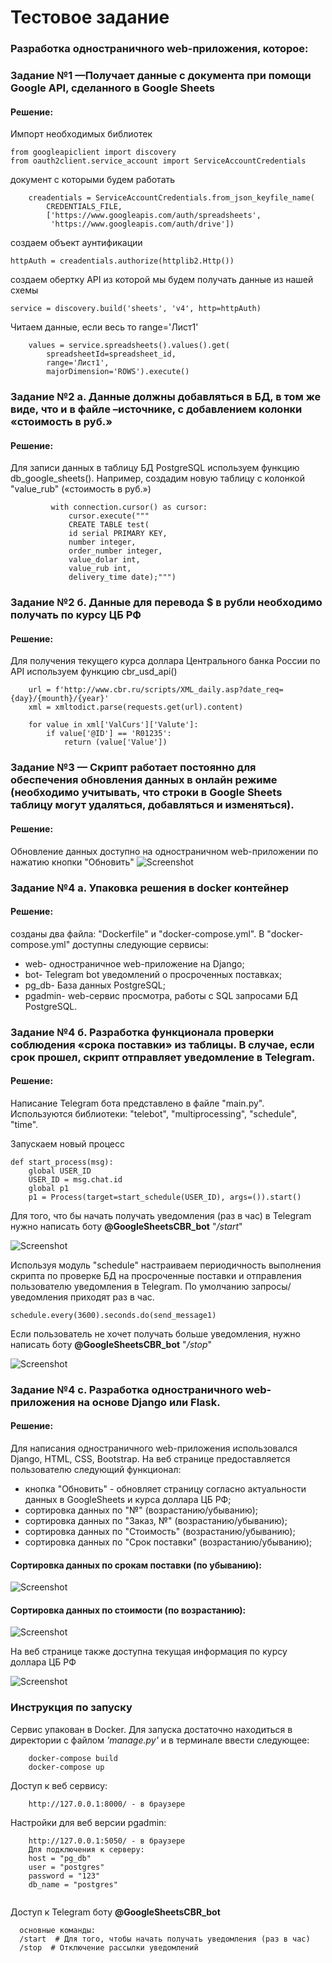 # Тестовое задание
### Разработка одностраничного web-приложения, которое:
### Задание №1 —Получает данные с документа при помощи Google API, сделанного в Google Sheets 
#### Решение:

Импорт необходимых библиотек
```shell
from googleapiclient import discovery  
from oauth2client.service_account import ServiceAccountCredentials
```

документ с которыми будем работать
```shell
    creadentials = ServiceAccountCredentials.from_json_keyfile_name(
        CREDENTIALS_FILE,
        ['https://www.googleapis.com/auth/spreadsheets',
         'https://www.googleapis.com/auth/drive'])
```
создаем объект аунтификации
```shell
httpAuth = creadentials.authorize(httplib2.Http())
```
создаем обертку API из которой мы будем получать данные из нашей схемы
```shell
service = discovery.build('sheets', 'v4', http=httpAuth)
```
Читаем данные, если весь то range='Лист1'
```shell
    values = service.spreadsheets().values().get(
        spreadsheetId=spreadsheet_id,
        range='Лист1',
        majorDimension='ROWS').execute()
```
### Задание №2 а. Данные должны добавляться в БД, в том же виде, что и в файле –источнике, с добавлением колонки «стоимость в руб.»
#### Решение:
Для записи данных в таблицу БД PostgreSQL используем функцию db_google_sheets().
Например, создадим новую таблицу с колонкой "value_rub" («стоимость в руб.»)
```shell
         with connection.cursor() as cursor:
             cursor.execute("""
             CREATE TABLE test(
             id serial PRIMARY KEY,
             number integer,
             order_number integer,
             value_dolar int,
             value_rub int,
             delivery_time date);""")
```
### Задание №2 б. Данные для перевода $ в рубли необходимо получать по курсу ЦБ РФ
#### Решение:
Для получения текущего курса доллара Центрального банка России по API используем функцию cbr_usd_api()

```shell
    url = f'http://www.cbr.ru/scripts/XML_daily.asp?date_req={day}/{mounth}/{year}'
    xml = xmltodict.parse(requests.get(url).content)

    for value in xml['ValCurs']['Valute']:
        if value['@ID'] == 'R01235':
            return (value['Value'])
```
### Задание №3 — Скрипт работает постоянно для обеспечения обновления данных в онлайн режиме (необходимо учитывать, что строки в Google Sheets таблицу могут удаляться, добавляться и изменяться).
#### Решение:
Обновление данных доступно на одностраничном web-приложении по нажатию кнопки "Обновить"
![Screenshot](pic_1.PNG)
### Задание №4 a. Упаковка решения в docker контейнер
#### Решение: 
созданы два файла: "Dockerfile" и "docker-compose.yml". 
В "docker-compose.yml" доступны следующие сервисы:
- web- одностраничное web-приложение на Django;
- bot- Telegram bot уведомлений о просроченных поставках;
- pg_db- База данных PostgreSQL;
- pgadmin- web-сервис просмотра, работы с SQL запросами БД PostgreSQL.
### Задание №4 б.  Разработка функционала проверки соблюдения «срока поставки» из таблицы. В случае, если срок прошел, скрипт отправляет уведомление в Telegram.
#### Решение:
Написание Telegram бота представлено в файле "main.py". Используются библиотеки: "telebot", "multiprocessing", "schedule", "time".

Запускаем новый процесс
```shell
def start_process(msg): 
    global USER_ID
    USER_ID = msg.chat.id
    global p1
    p1 = Process(target=start_schedule(USER_ID), args=()).start()
```
Для того, что бы начать получать уведомления (раз в час) в Telegram нужно написать боту **@GoogleSheetsCBR_bot** "_/start_"

![Screenshot](pic_2.PNG)

Используя модуль "schedule" настраиваем периодичность выполнения скрипта по проверке БД на просроченные поставки и отправления пользователю уведомления в Telegram. По умолчанию запросы/уведомления приходят раз в час.
```shell
schedule.every(3600).seconds.do(send_message1)
```
Если пользователь не хочет получать больше уведомления, нужно написать боту **@GoogleSheetsCBR_bot** "_/stop_"

![Screenshot](pic_3.PNG)

### Задание №4 c. Разработка одностраничного web-приложения на основе Django или Flask.
#### Решение:
Для написания одностраничного web-приложения использовался Django, HTML, CSS, Bootstrap.
На веб странице предоставляется пользователю следующий функционал: 
- кнопка "Обновить" - обновляет страницу согласно актуальности данных в GoogleSheets и курса доллара ЦБ РФ;
- сортировка данных по "№" (возрастанию/убыванию);
- сортировка данных по "Заказ, №" (возрастанию/убыванию);
- сортировка данных по "Стоимость" (возрастанию/убыванию);
- сортировка данных по "Срок поставки" (возрастанию/убыванию);

#### Сортировка данных по срокам поставки (по убыванию):
![Screenshot](pic_4.PNG)

#### Сортировка данных по стоимости (по возрастанию):
![Screenshot](pic_5.PNG)

На веб странице также доступна текущая информация по курсу доллара ЦБ РФ

![Screenshot](pic_6.png)

### Инструкция по запуску

Сервис упакован в Docker. Для запуска достаточно находиться в директории с файлом _'manage.py'_ и в терминале ввести следующее:
```shell
    docker-compose build
    docker-compose up
```

Доступ к веб сервису:
```shell
    http://127.0.0.1:8000/ - в браузере
```


Настройки для веб версии pgadmin:
```shell
    http://127.0.0.1:5050/ - в браузере
    Для подключения к серверу:
    host = "pg_db"
    user = "postgres"
    password = "123"
    db_name = "postgres"
    
```
Доступ к Telegram боту **@GoogleSheetsCBR_bot**
```shell
  основные команды:
  /start  # Для того, чтобы начать получать уведомления (раз в час)
  /stop  # Отключение рассылки уведомлений
    
```